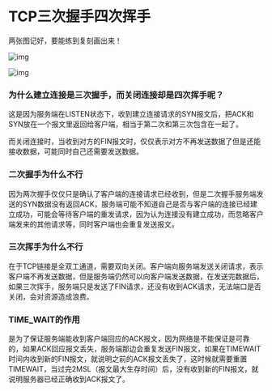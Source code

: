 # TCP三次握手四次挥手

 两张图记好，要能练到复刻画出来！

![img](https://vingdream.cn/static/abd8f3ba67e9864d180798bcf37bab73.jpg) 

![img](https://vingdream.cn/static/ec383f1352a3c7e76ad5aaa4205c1779.jpg) 


### 为什么建立连接是三次握手，而关闭连接却是四次挥手呢？

这是因为服务端在LISTEN状态下，收到建立连接请求的SYN报文后，把ACK和SYN放在一个报文里返回给客户端，相当于第二次和第三次包含在一起了。

而关闭连接时，当收到对方的FIN报文时，仅仅表示对方不再发送数据了但是还能接收数据，可能同时自己还需要发送数据。

### 二次握手为什么不行

因为两次握手仅仅只是确认了客户端的连接请求已经收到，但是二次握手服务端发送的SYN数据没有返回ACK，服务端可能不知道自己是否与客户端的连接已经建立成功，可能会等待客户端的重发请求，因为认为连接没有建立成功，而忽略客户端发来的其他请求等，同时客户端也会重复发送报文。

### 三次挥手为什么不行

在于TCP链接是全双工通道，需要双向关闭。客户端向服务端发送关闭请求，表示客户端不再发送数据，但是服务端仍然可以向客户端发送数据，在发送完数据后，如果三次挥手，服务端只是发送了FIN请求，还没有收到ACK请求，无法端口是否关闭，会对资源造成浪费。

### TIME_WAIT的作用

是为了保证服务端能收到客户端回应的ACK报文，因为网络是不能保证是可靠的，如果ACK回应报文丢失，服务端那边会重复发送FIN报文，如果在TIMEWAIT时间内收到新的FIN报文，就说明之前的ACK报文丢失了，这时候就需要重置TIMEWAIT，当过完2MSL（报文最大生存时间）后，没有收到新的FIN报文，就说明服务器已经正确收到ACK报文了。


